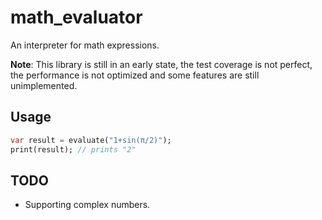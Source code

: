 # math_evaluator

An interpreter for math expressions.

**Note**: This library is still in an early state, the test coverage is not perfect, the performance is not optimized and some features are still unimplemented.

## Usage

```dart
var result = evaluate("1+sin(π/2)");
print(result); // prints "2"
```

## TODO

- Supporting complex numbers.
